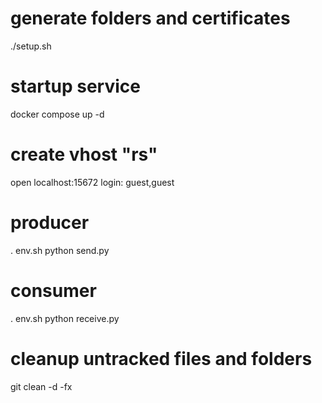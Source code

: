 
# generate folders and certificates
./setup.sh

# startup service
docker compose up -d

# create vhost "rs"
open localhost:15672
login: guest,guest

# producer
. env.sh
python send.py

# consumer
. env.sh
python receive.py

# cleanup untracked files and folders
git clean -d -fx
